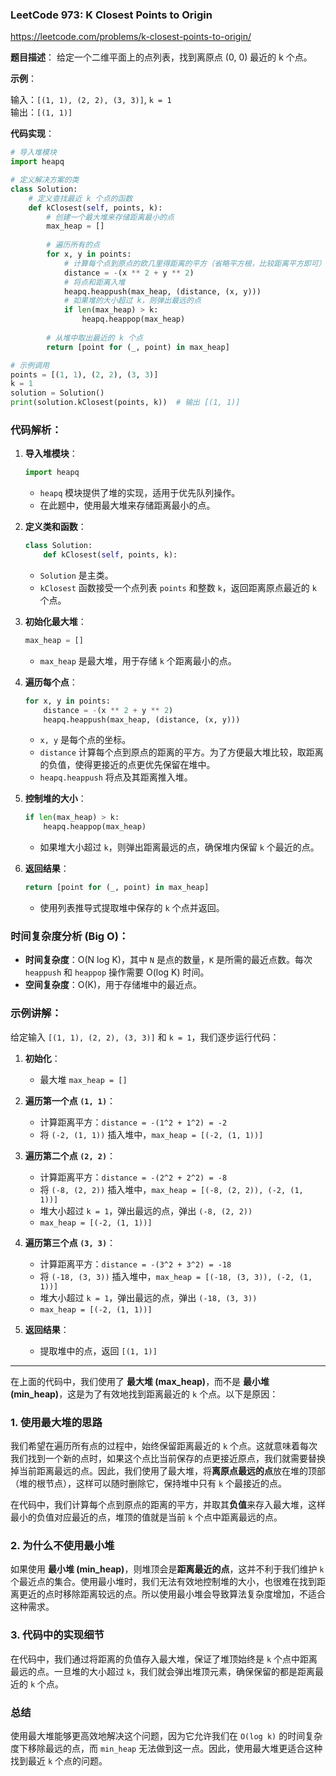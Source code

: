 ### LeetCode 973: K Closest Points to Origin

https://leetcode.com/problems/k-closest-points-to-origin/

**题目描述**：
给定一个二维平面上的点列表，找到离原点 (0, 0) 最近的 k 个点。

**示例**：

输入：`[(1, 1), (2, 2), (3, 3)]`, `k = 1`  
输出：`[(1, 1)]`

**代码实现**：
```python
# 导入堆模块
import heapq

# 定义解决方案的类
class Solution:
    # 定义查找最近 k 个点的函数
    def kClosest(self, points, k):
        # 创建一个最大堆来存储距离最小的点
        max_heap = []
        
        # 遍历所有的点
        for x, y in points:
            # 计算每个点到原点的欧几里得距离的平方（省略平方根，比较距离平方即可）
            distance = -(x ** 2 + y ** 2)
            # 将点和距离入堆
            heapq.heappush(max_heap, (distance, (x, y)))
            # 如果堆的大小超过 k，则弹出最远的点
            if len(max_heap) > k:
                heapq.heappop(max_heap)
        
        # 从堆中取出最近的 k 个点
        return [point for (_, point) in max_heap]

# 示例调用
points = [(1, 1), (2, 2), (3, 3)]
k = 1
solution = Solution()
print(solution.kClosest(points, k))  # 输出 [(1, 1)]
```

### 代码解析：
1. **导入堆模块**：
   ```python
   import heapq
   ```
   - `heapq` 模块提供了堆的实现，适用于优先队列操作。
   - 在此题中，使用最大堆来存储距离最小的点。

2. **定义类和函数**：
   ```python
   class Solution:
       def kClosest(self, points, k):
   ```
   - `Solution` 是主类。
   - `kClosest` 函数接受一个点列表 `points` 和整数 `k`，返回距离原点最近的 `k` 个点。

3. **初始化最大堆**：
   ```python
   max_heap = []
   ```
   - `max_heap` 是最大堆，用于存储 `k` 个距离最小的点。

4. **遍历每个点**：
   ```python
   for x, y in points:
       distance = -(x ** 2 + y ** 2)
       heapq.heappush(max_heap, (distance, (x, y)))
   ```
   - `x, y` 是每个点的坐标。
   - `distance` 计算每个点到原点的距离的平方。为了方便最大堆比较，取距离的负值，使得更接近的点更优先保留在堆中。
   - `heapq.heappush` 将点及其距离推入堆。

5. **控制堆的大小**：
   ```python
   if len(max_heap) > k:
       heapq.heappop(max_heap)
   ```
   - 如果堆大小超过 `k`，则弹出距离最远的点，确保堆内保留 `k` 个最近的点。

6. **返回结果**：
   ```python
   return [point for (_, point) in max_heap]
   ```
   - 使用列表推导式提取堆中保存的 `k` 个点并返回。

### 时间复杂度分析 (Big O)：
- **时间复杂度**：O(N log K)，其中 `N` 是点的数量，`K` 是所需的最近点数。每次 `heappush` 和 `heappop` 操作需要 O(log K) 时间。
- **空间复杂度**：O(K)，用于存储堆中的最近点。

### 示例讲解：

给定输入 `[(1, 1), (2, 2), (3, 3)]` 和 `k = 1`，我们逐步运行代码：

1. **初始化**：
   - 最大堆 `max_heap = []`

2. **遍历第一个点 `(1, 1)`**：
   - 计算距离平方：`distance = -(1^2 + 1^2) = -2`
   - 将 `(-2, (1, 1))` 插入堆中，`max_heap = [(-2, (1, 1))]`

3. **遍历第二个点 `(2, 2)`**：
   - 计算距离平方：`distance = -(2^2 + 2^2) = -8`
   - 将 `(-8, (2, 2))` 插入堆中，`max_heap = [(-8, (2, 2)), (-2, (1, 1))]`
   - 堆大小超过 `k = 1`，弹出最远的点，弹出 `(-8, (2, 2))`
   - `max_heap = [(-2, (1, 1))]`

4. **遍历第三个点 `(3, 3)`**：
   - 计算距离平方：`distance = -(3^2 + 3^2) = -18`
   - 将 `(-18, (3, 3))` 插入堆中，`max_heap = [(-18, (3, 3)), (-2, (1, 1))]`
   - 堆大小超过 `k = 1`，弹出最远的点，弹出 `(-18, (3, 3))`
   - `max_heap = [(-2, (1, 1))]`

5. **返回结果**：
   - 提取堆中的点，返回 `[(1, 1)]`

---

在上面的代码中，我们使用了 **最大堆 (max_heap)**，而不是 **最小堆 (min_heap)**，这是为了有效地找到距离最近的 `k` 个点。以下是原因：

### 1. 使用最大堆的思路
我们希望在遍历所有点的过程中，始终保留距离最近的 `k` 个点。这就意味着每次我们找到一个新的点时，如果这个点比当前保存的点更接近原点，我们就需要替换掉当前距离最远的点。因此，我们使用了最大堆，将**离原点最远的点**放在堆的顶部（堆的根节点），这样可以随时删除它，保持堆中只有 `k` 个最接近的点。

在代码中，我们计算每个点到原点的距离的平方，并取其**负值**来存入最大堆，这样最小的负值对应最近的点，堆顶的值就是当前 `k` 个点中距离最远的点。

### 2. 为什么不使用最小堆
如果使用 **最小堆 (min_heap)**，则堆顶会是**距离最近的点**，这并不利于我们维护 `k` 个最近点的集合。使用最小堆时，我们无法有效地控制堆的大小，也很难在找到距离更近的点时移除距离较远的点。所以使用最小堆会导致算法复杂度增加，不适合这种需求。

### 3. 代码中的实现细节
在代码中，我们通过将距离的负值存入最大堆，保证了堆顶始终是 `k` 个点中距离最远的点。一旦堆的大小超过 `k`，我们就会弹出堆顶元素，确保保留的都是距离最近的 `k` 个点。

### 总结
使用最大堆能够更高效地解决这个问题，因为它允许我们在 `O(log k)` 的时间复杂度下移除最远的点，而 `min_heap` 无法做到这一点。因此，使用最大堆更适合这种找到最近 `k` 个点的问题。
